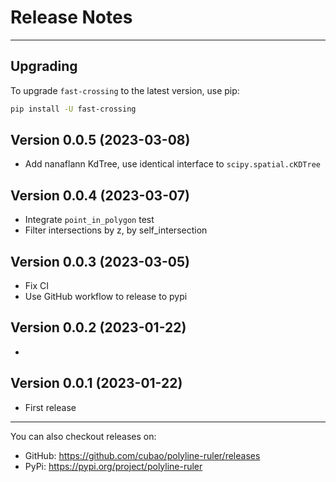 # Release Notes

---

## Upgrading

To upgrade `fast-crossing` to the latest version, use pip:

```bash
pip install -U fast-crossing
```

## Version 0.0.5 (2023-03-08)

*   Add nanaflann KdTree, use identical interface to `scipy.spatial.cKDTree`

## Version 0.0.4 (2023-03-07)

*   Integrate `point_in_polygon` test
*   Filter intersections by z, by self_intersection

## Version 0.0.3 (2023-03-05)

*   Fix CI
*   Use GitHub workflow to release to pypi

## Version 0.0.2 (2023-01-22)

*

## Version 0.0.1 (2023-01-22)

*   First release

---

You can also checkout releases on:

-   GitHub: <https://github.com/cubao/polyline-ruler/releases>
-   PyPi: <https://pypi.org/project/polyline-ruler>
